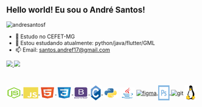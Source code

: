 ## Hello world! Eu sou o André Santos!
<p align="left"> <img src="https://komarev.com/ghpvc/?username=andresantosf&label=Profile%20views&color=0e75b6&style=flat" alt="andresantosf" /> </p>

- 🔭 Estudo no CEFET-MG
- 🤔 Estou estudando atualmente: python/java/flutter/GML
- 📫 Email: santos.andref17@gmail.com
  
 <div>
  <a href="https://github.com/AndreFreitasSantos">
  <img height="180em" src="https://github-readme-stats.vercel.app/api?username=andresantosf&show_icons=true&theme=dark&include_all_commits=true&count_private=true"/>
  <img height="180em" src="https://github-readme-stats.vercel.app/api/top-langs/?username=andresantosf&layout=compact&langs_count=7&theme=dark"/>
</div>
  
  ##
  
 <div style="display: inline_block"><br>
  <img align="center" alt="Node" height="30" width="40" src="https://raw.githubusercontent.com/devicons/devicon/00f02ef57fb7601fd1ddcc2fe6fe670fef3ae3e4/icons/nodejs/nodejs-original.svg">
   
  <img align="center" alt="Js" height="30" width="40" src="https://raw.githubusercontent.com/devicons/devicon/master/icons/javascript/javascript-plain.svg">
   
  <img align="center" alt="HTML" height="30" width="40" src="https://raw.githubusercontent.com/devicons/devicon/master/icons/html5/html5-original.svg">
   
  <img align="center" alt="CSS" height="30" width="40" src="https://raw.githubusercontent.com/devicons/devicon/master/icons/css3/css3-original.svg">
   
  <a href="https://getbootstrap.com" target="_blank"> 
      <img align="center" alt="bootstrap" height="30" width="40" src="https://raw.githubusercontent.com/devicons/devicon/master/icons/bootstrap/bootstrap-plain-wordmark.svg"> 
  </a> 
   
  <a href="https://www.cprogramming.com/" target="_blank">
    <img align="center" alt="c" width="30" height="40" src="https://raw.githubusercontent.com/devicons/devicon/master/icons/c/c-original.svg"> 
  </a> 
   
  <img align="center" alt="Python" height="30" width="40" src="https://raw.githubusercontent.com/devicons/devicon/master/icons/python/python-original.svg">
   
  <img align="center" alt="Java" height="30" width="40" src="https://raw.githubusercontent.com/devicons/devicon/00f02ef57fb7601fd1ddcc2fe6fe670fef3ae3e4/icons/java/java-original.svg">
   
  <a href="https://www.figma.com/" target="_blank">
    <img align="center" alt="figma" width="30" height="40" src="https://www.vectorlogo.zone/logos/figma/figma-icon.svg"/> 
  </a> 
   
<a href="https://www.photoshop.com/en" target="_blank"> 
  <img align="center" alt="photoshop" width="30" height="40" src="https://raw.githubusercontent.com/devicons/devicon/master/icons/photoshop/photoshop-line.svg"/> 
</a>
   
<img align="center" alt="git" width="30" height="40" src="https://www.vectorlogo.zone/logos/git-scm/git-scm-icon.svg"/> 
  
<a href="https://www.linux.org/" target="_blank"> 
  <img align="center" alt="linux" width="30" height="40" src="https://raw.githubusercontent.com/devicons/devicon/master/icons/linux/linux-original.svg"/>
</a> 
  
</div>

